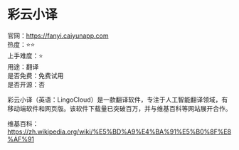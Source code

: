 # 彩云小译

官网：https://fanyi.caiyunapp.com  
热度：⭐️⭐️  
上手难度：⭐️  
用途：翻译  
是否免费：免费试用  
是否开源：否  

彩云小译（英语：LingoCloud）是一款翻译软件，专注于人工智能翻译领域，有移动端软件和网页版。该软件下载量已突破百万，并与维基百科等网站展开合作。

维基百科：https://zh.wikipedia.org/wiki/%E5%BD%A9%E4%BA%91%E5%B0%8F%E8%AF%91